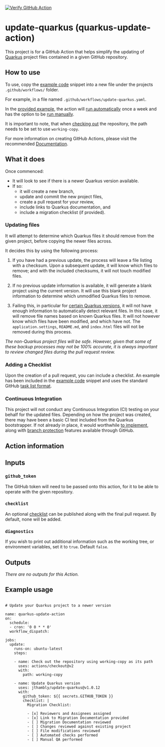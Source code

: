 [![Verify GitHub Action](https://github.com/jthambly/update-quarkus/actions/workflows/verify.yml/badge.svg)](https://github.com/jthambly/update-quarkus/actions/workflows/verify.yml)

# update-quarkus (quarkus-update-action)

This project is for a GitHub Action that helps simplify the updating of [Quarkus](https://quarkus.io/) project files contained in a given GitHub repository.

## How to use

To use, copy the [example code](#example-usage) snippet into a new file under the projects `.github/workflows/` folder. 

For example, in a file named `.github/workflows/update-quarkus.yaml`.

In the [provided example](#example-usage), the action will [run automatically](https://docs.github.com/en/actions/reference/events-that-trigger-workflows#schedule) once a week and has the option to be [run manually](https://docs.github.com/en/actions/managing-workflow-runs/manually-running-a-workflow).

It is important to note, that when [checking out](https://github.com/actions/checkout#usage) the repository, the path needs to be set to use `working-copy`.

For more information on creating GitHub Actions, please visit the recommended [Documentation](https://docs.github.com/en/actions/creating-actions).

## What it does

Once commenced:

 - It will look to see if there is a newer Quarkus version available. 
 - If so:
   - it will create a new branch, 
   - update and commit the new project files, 
   - create a pull request for your review,
   - include links to Quarkus documentation, and
   - include a migration checklist (if provided).

### Updating files

It will attempt to determine which Quarkus files it should remove from the given project, before copying the newer files across. 

It decides this by using the following process:

1) If you have had a previous update, the process will leave a file listing with a checksum. 
   Upon a subsequent update, it will know which files to remove; and with the included checksums, it will not touch modified files.

2) If no previous update information is available, it will generate a blank project using the current version.
   It will use this blank project information to determine which unmodified Quarkus files to remove.

3) Failing this, in particular for [certain Quarkus versions](https://github.com/jthambly/update-quarkus/issues/54#issue-820449828), it will not have enough information to automatically detect relevant files.
   In this case, it will remove file names based on known Quarkus files. It will not however know which files have been modified, and which have not. 
   The `application.settings`, `README.md`, and `index.html` files will not be removed during this process.

*The non-Quarkus project files will be safe. However, given that some of these backup processes may not be 100% accurate, it is always important to review changed files during the pull request review.*

### Adding a Checklist

Upon the creation of a pull request, you can include a checklist. An example has been included in the [example code](#example-usage) snippet and uses the standard GitHub [task list format](https://docs.github.com/en/github/managing-your-work-on-github/about-task-lists).

### Continuous Integration

This project will not conduct any Continuous Integration (CI) testing on your behalf for the updated files. 
Depending on how the project was created, there may have been a basic CI test included from the Quarkus bootstrapper. 
If not already in place, it would worthwhile [to implement](https://docs.github.com/en/actions/creating-actions), along with [branch protection](https://docs.github.com/en/github/administering-a-repository/about-protected-branches) features available through GitHub.

## Action information

## Inputs

### `github_token`

The GitHub token will need to be passed onto this action, for it to be able to operate with the given repository.

### `checklist`

An optional [checklist](https://docs.github.com/en/github/managing-your-work-on-github/about-task-lists) can be published along with the final pull request. By default, none will be added.

### `diagnostics`

If you wish to print out additional information such as the working tree, or environment variables, set it to `true`. Default `false`.

## Outputs
 
*There are no outputs for this Action.*

## Example usage

```

# Update your Quarkus project to a newer version

name: quarkus-update-action
on:
  schedule:
  - cron: '0 0 * * 0'
  workflow_dispatch:
  
jobs:
  update:
    runs-on: ubuntu-latest
    steps:

    - name: Check out the repository using working-copy as its path
      uses: actions/checkout@v2
      with:
        path: working-copy

    - name: Update Quarkus version
      uses: jthambly/update-quarkus@v1.0.12
      with:
        github_token: ${{ secrets.GITHUB_TOKEN }}
        checklist: |
          Migration Checklist:
         
          - [x] Reviewers and Assignees assigned
          - [x] Link to Migration Documentation provided
          - [ ] Migration Documentation reviewed
          - [ ] Changes reviewed against existing project
          - [ ] File modifications reviewed
          - [ ] Automated checks performed
          - [ ] Manual QA performed

```